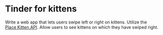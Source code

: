 # Tinder for kittens

Write a web app that lets users swipe left or right on kittens. Utilize the [Place Kitten API](http://placekitten.com/). Allow users to see kittens on which they have swiped right.
